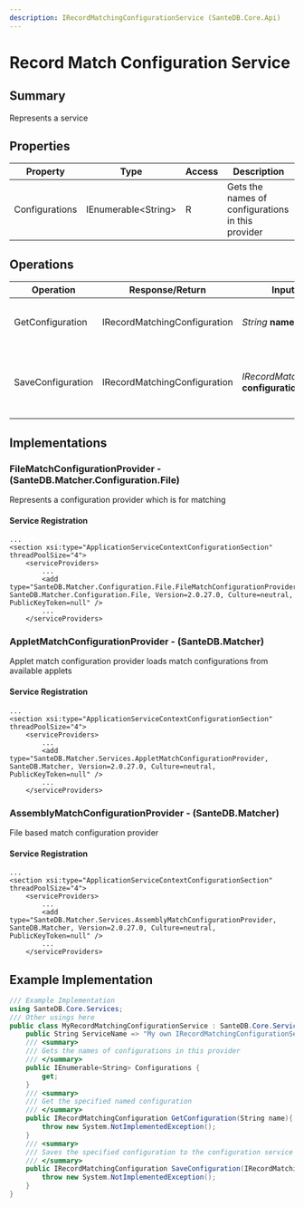 ```yaml
---
description: IRecordMatchingConfigurationService (SanteDB.Core.Api)
---
```


# Record Match Configuration Service

## Summary

Represents a service

## Properties

| Property       | Type                 | Access | Description                                       |
| -------------- | -------------------- | ------ | ------------------------------------------------- |
| Configurations | IEnumerable\<String> | R      | Gets the names of configurations in this provider |

## Operations

| Operation         | Response/Return              | Input/Parameter                                  | Description                                                    |
| ----------------- | ---------------------------- | ------------------------------------------------ | -------------------------------------------------------------- |
| GetConfiguration  | IRecordMatchingConfiguration | _String_ **name**                                | Get the specified named configuration                          |
| SaveConfiguration | IRecordMatchingConfiguration | _IRecordMatchingConfiguration_ **configuration** | Saves the specified configuration to the configuration service |

## Implementations

### FileMatchConfigurationProvider - (SanteDB.Matcher.Configuration.File)

Represents a configuration provider which is for matching

#### Service Registration

```markup
...
<section xsi:type="ApplicationServiceContextConfigurationSection" threadPoolSize="4">
    <serviceProviders>
        ...
        <add type="SanteDB.Matcher.Configuration.File.FileMatchConfigurationProvider, SanteDB.Matcher.Configuration.File, Version=2.0.27.0, Culture=neutral, PublicKeyToken=null" />
        ...
    </serviceProviders>
```

### AppletMatchConfigurationProvider - (SanteDB.Matcher)

Applet match configuration provider loads match configurations from available applets

#### Service Registration

```markup
...
<section xsi:type="ApplicationServiceContextConfigurationSection" threadPoolSize="4">
    <serviceProviders>
        ...
        <add type="SanteDB.Matcher.Services.AppletMatchConfigurationProvider, SanteDB.Matcher, Version=2.0.27.0, Culture=neutral, PublicKeyToken=null" />
        ...
    </serviceProviders>
```

### AssemblyMatchConfigurationProvider - (SanteDB.Matcher)

File based match configuration provider

#### Service Registration

```markup
...
<section xsi:type="ApplicationServiceContextConfigurationSection" threadPoolSize="4">
    <serviceProviders>
        ...
        <add type="SanteDB.Matcher.Services.AssemblyMatchConfigurationProvider, SanteDB.Matcher, Version=2.0.27.0, Culture=neutral, PublicKeyToken=null" />
        ...
    </serviceProviders>
```

## Example Implementation

```csharp
/// Example Implementation
using SanteDB.Core.Services;
/// Other usings here
public class MyRecordMatchingConfigurationService : SanteDB.Core.Services.IRecordMatchingConfigurationService { 
    public String ServiceName => "My own IRecordMatchingConfigurationService service";
    /// <summary>
    /// Gets the names of configurations in this provider
    /// </summary>
    public IEnumerable<String> Configurations {
        get;
    }
    /// <summary>
    /// Get the specified named configuration
    /// </summary>
    public IRecordMatchingConfiguration GetConfiguration(String name){
        throw new System.NotImplementedException();
    }
    /// <summary>
    /// Saves the specified configuration to the configuration service
    /// </summary>
    public IRecordMatchingConfiguration SaveConfiguration(IRecordMatchingConfiguration configuration){
        throw new System.NotImplementedException();
    }
}
```
